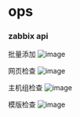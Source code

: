 # ops
### zabbix api

批量添加
![image](https://github.com/infaaf/ops/blob/master/%E5%88%A9%E7%94%A8zabbix%20api%20%E6%89%B9%E9%87%8F%E6%B7%BB%E5%8A%A0%E4%B8%BB%E6%9C%BA/img/1.png)  

网页检查
![image](https://github.com/infaaf/ops/blob/master/%E5%88%A9%E7%94%A8zabbix%20api%20%E6%89%B9%E9%87%8F%E6%B7%BB%E5%8A%A0%E4%B8%BB%E6%9C%BA/img/2.png) 

主机组检查
![image](https://github.com/infaaf/ops/blob/master/%E5%88%A9%E7%94%A8zabbix%20api%20%E6%89%B9%E9%87%8F%E6%B7%BB%E5%8A%A0%E4%B8%BB%E6%9C%BA/img/3.png) 

模版检查
![image](https://github.com/infaaf/ops/blob/master/%E5%88%A9%E7%94%A8zabbix%20api%20%E6%89%B9%E9%87%8F%E6%B7%BB%E5%8A%A0%E4%B8%BB%E6%9C%BA/img/4.png) 

